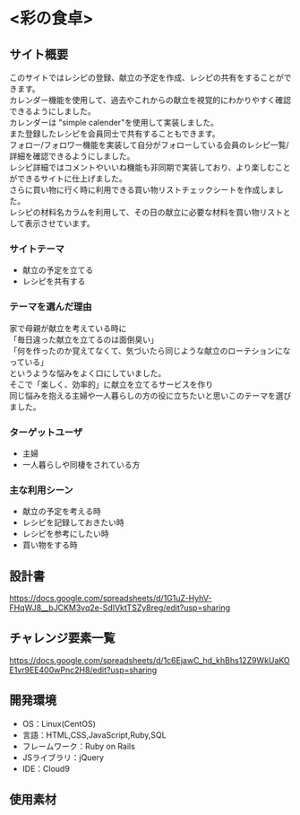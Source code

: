 # <彩の食卓>

## サイト概要
 このサイトではレシピの登録、献立の予定を作成、レシピの共有をすることができます。</br>
カレンダー機能を使用して、過去やこれからの献立を視覚的にわかりやすく確認できるようにしました。</br>
カレンダーは "simple calender"を使用して実装しました。</br>
また登録したレシピを会員同士で共有することもできます。</br>
フォロー/フォロワー機能を実装して自分がフォローしている会員のレシピ一覧/詳細を確認できるようにしました。</br>
レシピ詳細ではコメントやいいね機能も非同期で実装しており、より楽しむことができるサイトに仕上げました。</br>
さらに買い物に行く時に利用できる買い物リストチェックシートを作成しました。</br>
レシピの材料名カラムを利用して、その日の献立に必要な材料を買い物リストとして表示させています。</br>

### サイトテーマ
- 献立の予定を立てる
- レシピを共有する

### テーマを選んだ理由
 家で母親が献立を考えている時に</br>
「毎日違った献立を立てるのは面倒臭い」</br>
「何を作ったのか覚えてなくて、気づいたら同じような献立のローテションになっている」</br>
というような悩みをよく口にしていました。</br>
そこで「楽しく、効率的」に献立を立てるサービスを作り</br>
同じ悩みを抱える主婦や一人暮らしの方の役に立ちたいと思いこのテーマを選びました。

### ターゲットユーザ
- 主婦
- 一人暮らしや同棲をされている方

### 主な利用シーン
- 献立の予定を考える時
- レシピを記録しておきたい時
- レシピを参考にしたい時
- 買い物をする時

## 設計書
<https://docs.google.com/spreadsheets/d/1G1uZ-HyhV-FHqWJ8__bJCKM3vq2e-SdIVktTSZy8reg/edit?usp=sharing>

## チャレンジ要素一覧
<https://docs.google.com/spreadsheets/d/1c6EjawC_hd_khBhs12Z9WkUaKOE1vr9EE400wPnc2H8/edit?usp=sharing>


## 開発環境
- OS：Linux(CentOS)
- 言語：HTML,CSS,JavaScript,Ruby,SQL
- フレームワーク：Ruby on Rails
- JSライブラリ：jQuery
- IDE：Cloud9

## 使用素材
